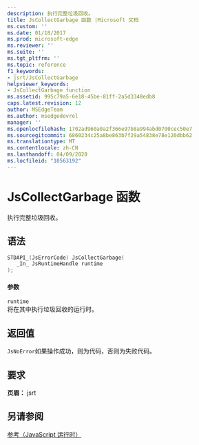 ```yaml
---
description: 执行完整垃圾回收。
title: JsCollectGarbage 函数 |Microsoft 文档
ms.custom: ''
ms.date: 01/18/2017
ms.prod: microsoft-edge
ms.reviewer: ''
ms.suite: ''
ms.tgt_pltfrm: ''
ms.topic: reference
f1_keywords:
- jsrt/JsCollectGarbage
helpviewer_keywords:
- JsCollectGarbage function
ms.assetid: 995c79a5-6e18-45be-81ff-2a5d3348edb8
caps.latest.revision: 12
author: MSEdgeTeam
ms.author: msedgedevrel
manager: ''
ms.openlocfilehash: 1702ad960a0a2f366e97b8a994abd0700cec50e7
ms.sourcegitcommit: 6860234c25a8be863b7f29a54838e78e120dbb62
ms.translationtype: MT
ms.contentlocale: zh-CN
ms.lasthandoff: 04/09/2020
ms.locfileid: "10563192"
---
```

# JsCollectGarbage 函数
执行完整垃圾回收。  
  
## 语法  
  
```cpp  
STDAPI_(JsErrorCode) JsCollectGarbage(  
   _In_ JsRuntimeHandle runtime  
);  
```  
  
#### 参数  
 `runtime`  
 将在其中执行垃圾回收的运行时。  
  
## 返回值  
 `JsNoError`如果操作成功，则为代码，否则为失败代码。  
  
## 要求  
 **页眉：** jsrt  
  
## 另请参阅  
 [参考（JavaScript 运行时）](../chakra-hosting/reference-javascript-runtime.md)